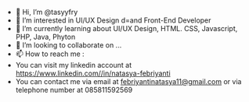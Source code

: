 - 👋 Hi, I’m @tasyyfry
- 👀 I’m interested in UI/UX Design d=and Front-End Developer
- 🌱 I’m currently learning about UI/UX Design, HTML. CSS, Javascript, PHP, Java, Phyton
- 💞️ I’m looking to collaborate on ...
- 📫 How to reach me :
- You can visit my linkedin account at https://www.linkedin.com//in/natasya-febriyanti
- You can contact me via email at febriyantinatasya11@gmail.com or via telephone number at 085811592569

<!---
tasyyfry/tasyyfry is a ✨ special ✨ repository because its `README.md` (this file) appears on your GitHub profile.
You can click the Preview link to take a look at your changes.
--->
